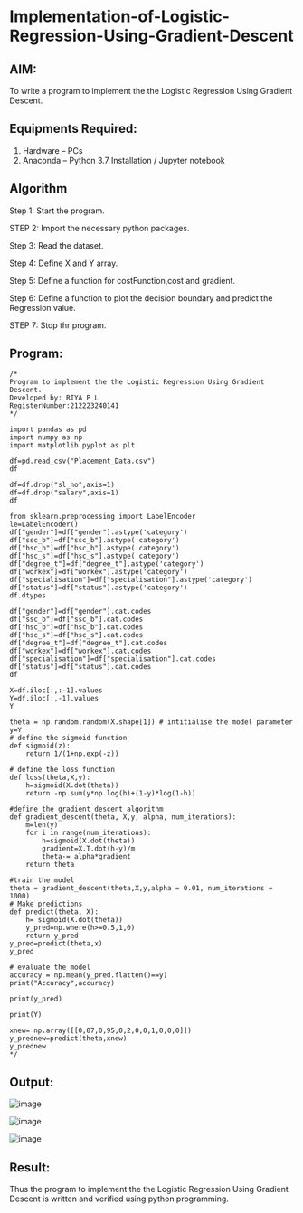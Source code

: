 # Implementation-of-Logistic-Regression-Using-Gradient-Descent

## AIM:
To write a program to implement the the Logistic Regression Using Gradient Descent.

## Equipments Required:
1. Hardware – PCs
2. Anaconda – Python 3.7 Installation / Jupyter notebook

## Algorithm
Step 1: Start the program.

STEP 2: Import the necessary python packages.

Step 3: Read the dataset.

Step 4: Define X and Y array.

Step 5: Define a function for costFunction,cost and gradient.

Step 6: Define a function to plot the decision boundary and predict the Regression value.

STEP 7: Stop thr program.
## Program:
```
/*
Program to implement the the Logistic Regression Using Gradient Descent.
Developed by: RIYA P L
RegisterNumber:212223240141
*/
```
```
import pandas as pd
import numpy as np
import matplotlib.pyplot as plt

df=pd.read_csv("Placement_Data.csv")
df

df=df.drop("sl_no",axis=1)
df=df.drop("salary",axis=1)
df

from sklearn.preprocessing import LabelEncoder
le=LabelEncoder()
df["gender"]=df["gender"].astype('category')
df["ssc_b"]=df["ssc_b"].astype('category')
df["hsc_b"]=df["hsc_b"].astype('category')
df["hsc_s"]=df["hsc_s"].astype('category')
df["degree_t"]=df["degree_t"].astype('category')
df["workex"]=df["workex"].astype('category')
df["specialisation"]=df["specialisation"].astype('category')
df["status"]=df["status"].astype('category')
df.dtypes

df["gender"]=df["gender"].cat.codes
df["ssc_b"]=df["ssc_b"].cat.codes
df["hsc_b"]=df["hsc_b"].cat.codes
df["hsc_s"]=df["hsc_s"].cat.codes
df["degree_t"]=df["degree_t"].cat.codes
df["workex"]=df["workex"].cat.codes
df["specialisation"]=df["specialisation"].cat.codes
df["status"]=df["status"].cat.codes
df

X=df.iloc[:,:-1].values
Y=df.iloc[:,-1].values
Y

theta = np.random.random(X.shape[1]) # intitialise the model parameter
y=Y
# define the sigmoid function
def sigmoid(z):
    return 1/(1+np.exp(-z))

# define the loss function
def loss(theta,X,y):
    h=sigmoid(X.dot(theta))
    return -np.sum(y*np.log(h)+(1-y)*log(1-h))

#define the gradient descent algorithm
def gradient_descent(theta, X,y, alpha, num_iterations):
    m=len(y)
    for i in range(num_iterations):
        h=sigmoid(X.dot(theta))
        gradient=X.T.dot(h-y)/m
        theta-= alpha*gradient
    return theta

#train the model
theta = gradient_descent(theta,X,y,alpha = 0.01, num_iterations = 1000)
# Make predictions
def predict(theta, X):
    h= sigmoid(X.dot(theta))
    y_pred=np.where(h>=0.5,1,0)
    return y_pred
y_pred=predict(theta,x)
y_pred

# evaluate the model
accuracy = np.mean(y_pred.flatten()==y)
print("Accuracy",accuracy)

print(y_pred)

print(Y)

xnew= np.array([[0,87,0,95,0,2,0,0,1,0,0,0]])
y_prednew=predict(theta,xnew)
y_prednew
*/
```

## Output:

![image](https://github.com/user-attachments/assets/920f65fd-af63-4383-9519-1d8e60fc86ec)


![image](https://github.com/user-attachments/assets/6356ef6b-a2de-4314-9dbb-ceed841ce63c)


![image](https://github.com/user-attachments/assets/01d7f6f5-f3bf-42dc-af47-39c80962e277)


## Result:
Thus the program to implement the the Logistic Regression Using Gradient Descent is written and verified using python programming.

